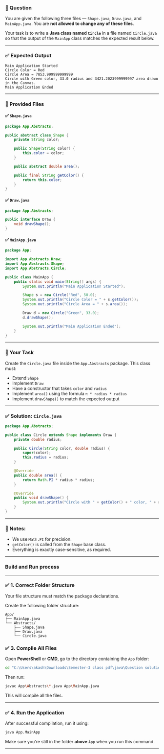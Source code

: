 ### 📄 Question

You are given the following three files — `Shape.java`, `Draw.java`, and `MainApp.java`. You are **not allowed to change any of these files**.

Your task is to write a **Java class named `Circle`** in a file named `Circle.java` so that the output of the `MainApp` class matches the expected result below.

---

### ✅ Expected Output

```
Main Application Started
Circle Color = Red
Circle Area = 7853.999999999999
Circle with Green color, 33.0 radius and 3421.2023999999997 area drawn in the Canvas.
Main Application Ended
```

---

### 📂 Provided Files

#### ✅ `Shape.java`

```java
package App.Abstracts;

public abstract class Shape {
    private String color;

    public Shape(String color) {
        this.color = color;
    }

    public abstract double area();

    public final String getColor() {
        return this.color;
    }
}
```

#### ✅ `Draw.java`

```java
package App.Abstracts;

public interface Draw {
    void drawShape();
}
```

#### ✅ `MainApp.java`

```java
package App;

import App.Abstracts.Draw;
import App.Abstracts.Shape;
import App.Abstracts.Circle;

public class MainApp {
    public static void main(String[] args) {
        System.out.println("Main Application Started");

        Shape s = new Circle("Red", 50.0);
        System.out.println("Circle Color = " + s.getColor());
        System.out.println("Circle Area = " + s.area());

        Draw d = new Circle("Green", 33.0);
        d.drawShape();

        System.out.println("Main Application Ended");
    }
}
```

---

### 🧠 Your Task

Create the `Circle.java` file inside the `App.Abstracts` package. This class must:

- Extend `Shape`
- Implement `Draw`
- Have a constructor that takes `color` and `radius`
- Implement `area()` using the formula `π * radius * radius`
- Implement `drawShape()` to match the expected output

---

### ✅ Solution: `Circle.java`

```java
package App.Abstracts;

public class Circle extends Shape implements Draw {
    private double radius;

    public Circle(String color, double radius) {
        super(color);
        this.radius = radius;
    }

    @Override
    public double area() {
        return Math.PI * radius * radius;
    }

    @Override
    public void drawShape() {
        System.out.println("Circle with " + getColor() + " color, " + radius + " radius and " + area() + " area drawn in the Canvas.");
    }
}
```

---

### 📌 Notes:
- We use `Math.PI` for precision.
- `getColor()` is called from the `Shape` base class.
- Everything is exactly case-sensitive, as required.

---
### Build and Run process
---

### ✅ 1. Correct Folder Structure

Your file structure must match the package declarations.

Create the following folder structure:

```
App/
├── MainApp.java
└── Abstracts/
    ├── Shape.java
    ├── Draw.java
    └── Circle.java
```

### ✅ 3. Compile All Files

Open **PowerShell** or **CMD**, go to the directory containing the `App` folder:

```bash
cd "C:\Users\akash\Downloads\Semester-3 class pdf\java\Question solution"
```

Then run:

```bash
javac App\Abstracts\*.java App\MainApp.java
```

This will compile all the files.

---

### ✅ 4. Run the Application

After successful compilation, run it using:

```bash
java App.MainApp
```

Make sure you're still in the folder **above** `App` when you run this command.

---
